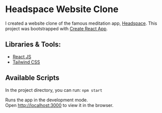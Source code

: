 # Headspace Website Clone

I created a website clone of the famous meditation app, [Headspace](https://www.headspace.com/).
This project was bootstrapped with [Create React App](https://github.com/facebook/create-react-app).


## Libraries & Tools:
- [React JS](https://it.reactjs.org/)
- [Tailwind CSS](https://tailwindcss.com/)


## Available Scripts

In the project directory, you can run:  `npm start`

Runs the app in the development mode.\
Open [http://localhost:3000](http://localhost:3000) to view it in the browser.


